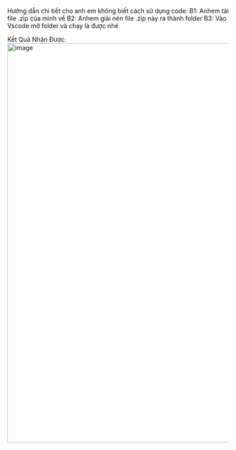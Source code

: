 Hướng dẫn chi tiết cho anh em không biết cách sử dụng code:
B1: Anhem tải file .zip của mình về
B2: Anhem giải nén file .zip này ra thành folder
B3: Vào Vscode mở folder và chạy là được nhé


Kết Quả Nhận Được:
<img width="1910" height="909" alt="image" src="https://github.com/user-attachments/assets/0e383140-2810-43d4-bc04-dbf3f3416cf6" />
